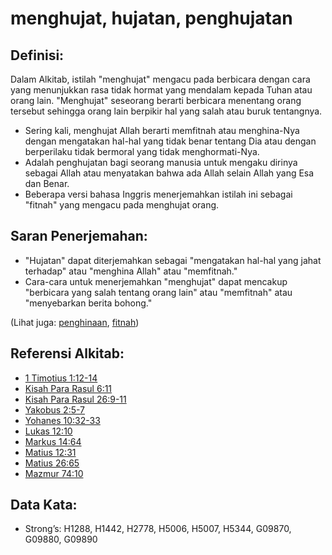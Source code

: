 # menghujat, hujatan, penghujatan

## Definisi:

Dalam Alkitab, istilah "menghujat" mengacu pada berbicara dengan cara yang menunjukkan rasa tidak hormat yang mendalam kepada Tuhan atau orang lain. "Menghujat" seseorang berarti berbicara menentang orang tersebut sehingga orang lain berpikir hal yang salah atau buruk tentangnya.

* Sering kali, menghujat Allah berarti memfitnah atau menghina-Nya dengan mengatakan hal-hal yang tidak benar tentang Dia atau dengan berperilaku tidak bermoral yang tidak menghormati-Nya.
* Adalah penghujatan bagi seorang manusia untuk mengaku dirinya sebagai Allah atau menyatakan bahwa ada Allah selain Allah yang Esa dan Benar.
* Beberapa versi bahasa Inggris menerjemahkan istilah ini sebagai "fitnah" yang mengacu pada menghujat orang.

## Saran Penerjemahan:

* "Hujatan" dapat diterjemahkan sebagai "mengatakan hal-hal yang jahat terhadap" atau "menghina Allah" atau "memfitnah."
* Cara-cara untuk menerjemahkan "menghujat" dapat mencakup "berbicara yang salah tentang orang lain" atau "memfitnah" atau "menyebarkan berita bohong."

(Lihat juga: [penghinaan](../other/dishonor.md), [fitnah](../other/slander.md))

## Referensi Alkitab:

* [1 Timotius 1:12-14](rc://en/tn/help/1ti/01/12)
* [Kisah Para Rasul 6:11](rc://en/tn/help/act/06/11)
* [Kisah Para Rasul 26:9-11](rc://en/tn/help/act/26/09)
* [Yakobus 2:5-7](rc://en/tn/help/jas/02/05)
* [Yohanes 10:32-33](rc://en/tn/help/jhn/10/32)
* [Lukas 12:10](rc://en/tn/help/luk/12/10)
* [Markus 14:64](rc://en/tn/help/mrk/14/64)
* [Matius 12:31](rc://en/tn/help/mat/12/31)
* [Matius 26:65](rc://en/tn/help/mat/26/65)
* [Mazmur 74:10](rc://en/tn/help/psa/074/10)

## Data Kata:

* Strong’s: H1288, H1442, H2778, H5006, H5007, H5344, G09870, G09880, G09890
